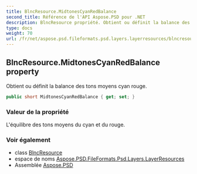 ```yaml
---
title: BlncResource.MidtonesCyanRedBalance
second_title: Référence de l'API Aspose.PSD pour .NET
description: BlncResource propriété. Obtient ou définit la balance des tons moyens cyan rouge.
type: docs
weight: 70
url: /fr/net/aspose.psd.fileformats.psd.layers.layerresources/blncresource/midtonescyanredbalance/
---
```

## BlncResource.MidtonesCyanRedBalance property

Obtient ou définit la balance des tons moyens cyan rouge.

```csharp
public short MidtonesCyanRedBalance { get; set; }
```

### Valeur de la propriété

L'équilibre des tons moyens du cyan et du rouge.

### Voir également

* class [BlncResource](../)
* espace de noms [Aspose.PSD.FileFormats.Psd.Layers.LayerResources](../../blncresource/)
* Assemblée [Aspose.PSD](../../../)


